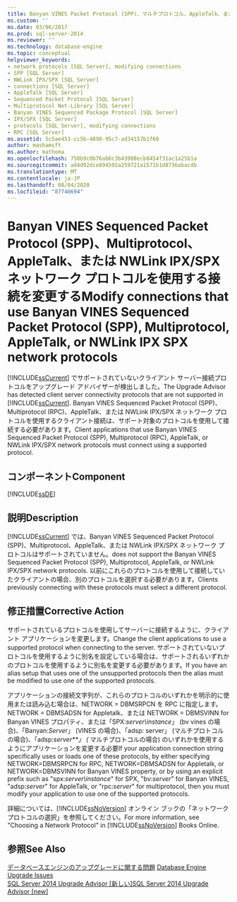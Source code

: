 ```yaml
---
title: Banyan VINES Packet Protocol (SPP)、マルチプロトコル、AppleTalk、または NWLink IPX SPX ネットワークプロトコルを使用する接続を変更します。Microsoft Docs
ms.custom: ''
ms.date: 03/06/2017
ms.prod: sql-server-2014
ms.reviewer: ''
ms.technology: database-engine
ms.topic: conceptual
helpviewer_keywords:
- network protocols [SQL Server], modifying connections
- SPP [SQL Server]
- NWLink IPX/SPX [SQL Server]
- connections [SQL Server]
- AppleTalk [SQL Server]
- Sequenced Packet Protocol [SQL Server]
- Multiprotocol Net-Library [SQL Server]
- Banyan VINES Sequenced Package Protocol [SQL Server]
- IPX/SPX [SQL Server]
- protocols [SQL Server], modifying connections
- RPC [SQL Server]
ms.assetid: 5c5ae453-cc5b-4898-95c7-ad34157b1f60
author: mashamsft
ms.author: mathoma
ms.openlocfilehash: 750b9c0b76ab6c3b43908ecb8454f31ac1a25b1a
ms.sourcegitcommit: ad4d92dce894592a259721a1571b1d8736abacdb
ms.translationtype: MT
ms.contentlocale: ja-JP
ms.lasthandoff: 08/04/2020
ms.locfileid: "87740694"
---
```

# <a name="modify-connections-that-use-banyan-vines-sequenced-packet-protocol-spp-multiprotocol-appletalk-or-nwlink-ipx-spx-network-protocols"></a><span data-ttu-id="49610-102">Banyan VINES Sequenced Packet Protocol (SPP)、Multiprotocol、AppleTalk、または NWLink IPX/SPX ネットワーク プロトコルを使用する接続を変更する</span><span class="sxs-lookup"><span data-stu-id="49610-102">Modify connections that use Banyan VINES Sequenced Packet Protocol (SPP), Multiprotocol, AppleTalk, or NWLink IPX SPX network protocols</span></span>
  <span data-ttu-id="49610-103">[!INCLUDE[ssCurrent](../../includes/sscurrent-md.md)] でサポートされていないクライアント サーバー接続プロトコルをアップグレード アドバイザーが検出しました。</span><span class="sxs-lookup"><span data-stu-id="49610-103">The Upgrade Advisor has detected client server connectivity protocols that are not supported in [!INCLUDE[ssCurrent](../../includes/sscurrent-md.md)].</span></span> <span data-ttu-id="49610-104">Banyan VINES Sequenced Packet Protocol (SPP)、Multiprotocol (RPC)、AppleTalk、または NWLink IPX/SPX ネットワーク プロトコルを使用するクライアント接続は、サポート対象のプロトコルを使用して接続する必要があります。</span><span class="sxs-lookup"><span data-stu-id="49610-104">Client applications that use Banyan VINES Sequenced Packet Protocol (SPP), Multiprotocol (RPC), AppleTalk, or NWLink IPX/SPX network protocols must connect using a supported protocol.</span></span>  
  
## <a name="component"></a><span data-ttu-id="49610-105">コンポーネント</span><span class="sxs-lookup"><span data-stu-id="49610-105">Component</span></span>  
 [!INCLUDE[ssDE](../../includes/ssde-md.md)]  
  
## <a name="description"></a><span data-ttu-id="49610-106">説明</span><span class="sxs-lookup"><span data-stu-id="49610-106">Description</span></span>  
 [!INCLUDE[ssCurrent](../../includes/sscurrent-md.md)] <span data-ttu-id="49610-107">では、Banyan VINES Sequenced Packet Protocol (SPP)、Multiprotocol、AppleTalk、または NWLink IPX/SPX ネットワーク プロトコルはサポートされていません。</span><span class="sxs-lookup"><span data-stu-id="49610-107">does not support the Banyan VINES Sequenced Packet Protocol (SPP), Multiprotocol, AppleTalk, or NWLink IPX/SPX network protocols.</span></span> <span data-ttu-id="49610-108">以前にこれらのプロトコルを使用して接続していたクライアントの場合、別のプロトコルを選択する必要があります。</span><span class="sxs-lookup"><span data-stu-id="49610-108">Clients previously connecting with these protocols must select a different protocol.</span></span>  
  
## <a name="corrective-action"></a><span data-ttu-id="49610-109">修正措置</span><span class="sxs-lookup"><span data-stu-id="49610-109">Corrective Action</span></span>  
 <span data-ttu-id="49610-110">サポートされているプロトコルを使用してサーバーに接続するように、クライアント アプリケーションを変更します。</span><span class="sxs-lookup"><span data-stu-id="49610-110">Change the client applications to use a supported protocol when connecting to the server.</span></span> <span data-ttu-id="49610-111">サポートされていないプロトコルを使用するように別名を設定している場合は、サポートされるいずれかのプロトコルを使用するように別名を変更する必要があります。</span><span class="sxs-lookup"><span data-stu-id="49610-111">If you have an alias setup that uses one of the unsupported protocols then the alias must be modified to use one of the supported protocols.</span></span>  
  
 <span data-ttu-id="49610-112">アプリケーションの接続文字列が、これらのプロトコルのいずれかを明示的に使用または読み込む場合は、NETWORK = DBMSRPCN を RPC に指定します。 NETWORK = DBMSADSN for Appletalk、または NETWORK = DBMSVINN for Banyan VINES プロパティ、または「SPX:*server\instance*」 (bv vines の場合)、「Banyan:*Server*」 (VINES の場合)、「adsp: server」 (マルチプロトコルの場合)、「adsp:*server\*\*」 (* マルチプロトコルの場合) のいずれかを使用するようにアプリケーションを変更する必要</span><span class="sxs-lookup"><span data-stu-id="49610-112">If your application connection string specifically uses or loads one of these protocols, by either specifying NETWORK=DBMSRPCN for RPC, NETWORK=DBMSADSN for Appletalk, or NETWORK=DBMSVINN for Banyan VINES property, or by using an explicit prefix such as "spx:*server\instance*" for SPX, "bv:*server*" for Banyan VINES, "adsp:*server*" for AppleTalk, or "rpc:*server*" for multiprotocol, then you must modify your application to use one of the supported protocols.</span></span>  
  
 <span data-ttu-id="49610-113">詳細については、[!INCLUDE[ssNoVersion](../../includes/ssnoversion-md.md)] オンライン ブックの「ネットワーク プロトコルの選択」を参照してください。</span><span class="sxs-lookup"><span data-stu-id="49610-113">For more information, see "Choosing a Network Protocol" in [!INCLUDE[ssNoVersion](../../includes/ssnoversion-md.md)] Books Online.</span></span>  
  
## <a name="see-also"></a><span data-ttu-id="49610-114">参照</span><span class="sxs-lookup"><span data-stu-id="49610-114">See Also</span></span>  
 <span data-ttu-id="49610-115">[データベースエンジンのアップグレードに関する問題](../../../2014/sql-server/install/database-engine-upgrade-issues.md) </span><span class="sxs-lookup"><span data-stu-id="49610-115">[Database Engine Upgrade Issues](../../../2014/sql-server/install/database-engine-upgrade-issues.md) </span></span>  
 [<span data-ttu-id="49610-116">SQL Server 2014 Upgrade Advisor &#91;新しい&#93;</span><span class="sxs-lookup"><span data-stu-id="49610-116">SQL Server 2014 Upgrade Advisor &#91;new&#93;</span></span>](sql-server-2014-upgrade-advisor.md)  
  
  
